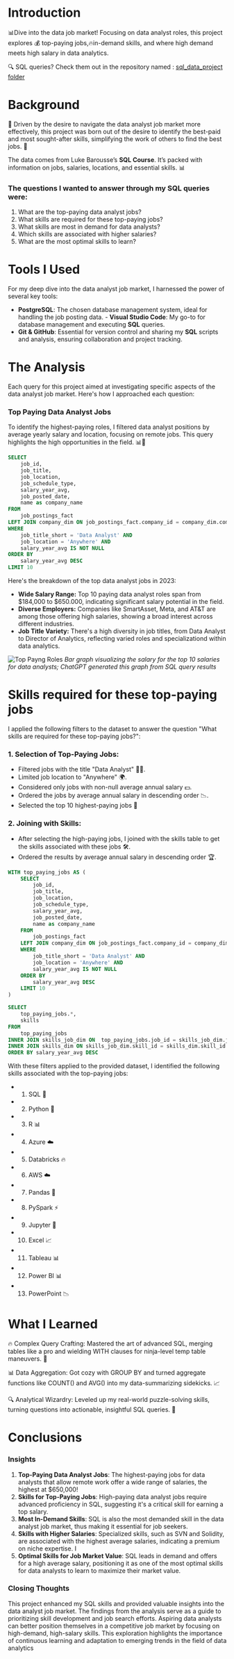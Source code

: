 # Introduction
📊Dive into the data job market! Focusing on data analyst roles, this project explores 💰 top-paying jobs,🔥in-demand skills, and where high demand meets high salary in data analytics. 

🔍 SQL queries? Check them out in the repository named : [sql_data_project folder](/sql_data_project)

# Background
🚀 Driven by the desire to navigate the data analyst job market more effectively, this project was born out of the desire to identify the best-paid and most sought-after skills, simplifying the work of others to find the best jobs. 🌟

The data comes from Luke Barousse’s **SQL Course**. It’s packed with information on jobs, salaries, locations, and essential skills. 📊


### The questions I wanted to answer through my SQL queries were:
1. What are the top-paying data analyst jobs? 
2. What skills are required for these top-paying jobs?
3. What skills are most in demand for data analysts?
4. Which skills are associated with higher salaries?
5. What are the most optimal skills to learn?
# Tools I Used

For my deep dive into the data analyst job market, I harnessed the power of several key tools:
- **PostgreSQL**: The chosen database management system, ideal for handling the job posting data. - **Visual Studio Code**: My go-to for database management and executing **SQL** queries.
- **Git & GitHub**: Essential for version control and sharing my **SQL** scripts and analysis, ensuring collaboration and project tracking.
# The Analysis
Each query for this project aimed at investigating specific aspects of the data analyst job market.
Here's how I approached each question:

### Top Paying Data Analyst Jobs
To identify the highest-paying roles, I filtered data analyst positions by average yearly salary and location, focusing on remote jobs. This query highlights the high opportunities in the field. 📊🚀


```sql
SELECT
    job_id,
    job_title,
    job_location,
    job_schedule_type,
    salary_year_avg,
    job_posted_date,
    name as company_name
FROM
    job_postings_fact
LEFT JOIN company_dim ON job_postings_fact.company_id = company_dim.company_id
WHERE 
    job_title_short = 'Data Analyst' AND
    job_location = 'Anywhere' AND
    salary_year_avg IS NOT NULL
ORDER BY 
    salary_year_avg DESC
LIMIT 10
```
Here's the breakdown of the top data analyst jobs in 2023:
- **Wide Salary Range:** Top 10 paying data analyst roles span from $184,000 to $650.000, indicating significant salary potential in the field.
- **Diverse Employers:** Companies like SmartAsset, Meta, and AT&T are among those offering high salaries, showing a broad interest across different industries.
- **Job Title Variety:** There's a high diversity in job titles, from Data Analyst to Director of Analytics, reflecting varied roles and specializationd within data analytics.

![Top Payng Roles](assets/1_top_paying_roles.png)
*Bar graph visualizing the salary for the top 10 salaries for data analysts; ChatGPT generated this graph from SQL query results*
# Skills required for these top-paying jobs

I applied the following filters to the dataset to answer the question "What skills are required for these top-paying jobs?":

### 1. Selection of Top-Paying Jobs:

- Filtered jobs with the title "Data Analyst" 🕵️‍♂️.
- Limited job location to "Anywhere" 🌍.
- Considered only jobs with non-null average annual salary 💵.
- Ordered the jobs by average annual salary in descending order 📉.
- Selected the top 10 highest-paying jobs 🎯

### 2. Joining with Skills:

- After selecting the high-paying jobs, I joined with the skills table to get the skills associated with these jobs 🛠️.
- Ordered the results by average annual salary in descending order 🏆.

```sql
WITH top_paying_jobs AS (
    SELECT
        job_id,
        job_title,
        job_location,
        job_schedule_type,
        salary_year_avg,
        job_posted_date,
        name as company_name
    FROM
        job_postings_fact
    LEFT JOIN company_dim ON job_postings_fact.company_id = company_dim.company_id
    WHERE 
        job_title_short = 'Data Analyst' AND
        job_location = 'Anywhere' AND
        salary_year_avg IS NOT NULL
    ORDER BY 
        salary_year_avg DESC
    LIMIT 10
)

SELECT 
    top_paying_jobs.*,
    skills
FROM
    top_paying_jobs
INNER JOIN skills_job_dim ON  top_paying_jobs.job_id = skills_job_dim.job_id
INNER JOIN skills_dim ON skills_job_dim.skill_id = skills_dim.skill_id
ORDER BY salary_year_avg DESC
```
With these filters applied to the provided dataset, I identified the following skills associated with the top-paying jobs: 

- 1. SQL 💾
- 2. Python 🐍
- 3. R 📊
- 4. Azure ☁️
- 5. Databricks 🔥
- 6. AWS ☁️
- 7. Pandas 🐼
- 8. PySpark ⚡
- 9. Jupyter 📓
- 10. Excel 📈
- 11. Tableau 📊
- 12. Power BI 📊
- 13. PowerPoint 📉



# What I Learned
🔥 Complex Query Crafting: Mastered the art of advanced SQL, merging tables like a pro and wielding WITH clauses for ninja-level temp table maneuvers. 💪

📊 Data Aggregation: Got cozy with GROUP BY and turned aggregate functions like COUNT() and AVG() into my data-summarizing sidekicks. 📈

🔍 Analytical Wizardry: Leveled up my real-world puzzle-solving skills, turning questions into actionable, insightful SQL queries. 🧩
# Conclusions

### Insights
1. **Top-Paying Data Analyst Jobs**: The highest-paying jobs for data analysts that allow remote work offer a wide range of salaries, the highest at $650,000!
2. **Skills for Top-Paying Jobs**: High-paying data analyst jobs require advanced proficiency in SQL, suggesting it's a critical skill for earning a top salary.
3. **Most In-Demand Skills**: SQL is also the most demanded skill in the data analyst job market, thus making it essential for job seekers.
4. **Skills with Higher Salaries**: Specialized skills, such as SVN and Solidity, are associated with the highest average salaries, indicating a premium on niche expertise.
I
5. **Optimal Skills for Job Market Value**: SQL leads in demand and offers for a high average salary, positioning it as one of the most optimal skills for data analysts to learn to maximize their market value.
### Closing Thoughts
This project enhanced my SQL skills and provided valuable insights into the data analyst job
market. The findings from the analysis serve as a guide to prioritizing skill development and job search efforts. Aspiring data analysts can better position themselves in a competitive job market by focusing on high-demand, high-salary skills. This exploration highlights the importance of continuous learning and adaptation to emerging trends in the field of data analytics
